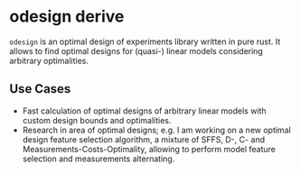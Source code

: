 # odesign derive

`odesign` is an optimal design of experiments library written in pure rust. It
allows to find optimal designs for (quasi-) linear models considering arbitrary
optimalities.

## Use Cases

- Fast calculation of optimal designs of arbitrary linear models with custom
  design bounds and optimalities.
- Research in area of optimal designs; e.g. I am working on a new optimal design
  feature selection algorithm, a mixture of SFFS, D-, C- and
  Measurements-Costs-Optimality, allowing to perform model feature selection and
  measurements alternating.

